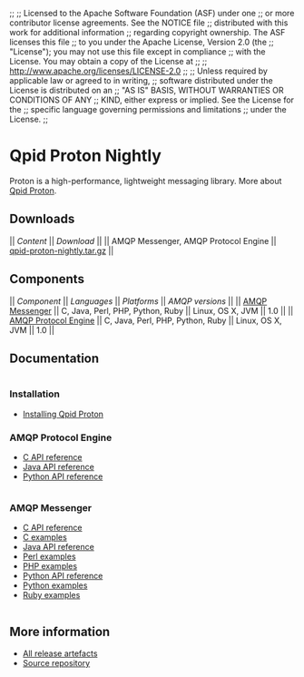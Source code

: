 ;;
;; Licensed to the Apache Software Foundation (ASF) under one
;; or more contributor license agreements.  See the NOTICE file
;; distributed with this work for additional information
;; regarding copyright ownership.  The ASF licenses this file
;; to you under the Apache License, Version 2.0 (the
;; "License"); you may not use this file except in compliance
;; with the License.  You may obtain a copy of the License at
;; 
;;   http://www.apache.org/licenses/LICENSE-2.0
;; 
;; Unless required by applicable law or agreed to in writing,
;; software distributed under the License is distributed on an
;; "AS IS" BASIS, WITHOUT WARRANTIES OR CONDITIONS OF ANY
;; KIND, either express or implied.  See the License for the
;; specific language governing permissions and limitations
;; under the License.
;;

# Qpid Proton Nightly

Proton is a high-performance, lightweight messaging library. More
about [Qpid
Proton](file:///home/jross/transom/output/proton/index.html).

## Downloads

  || *Content* || *Download* ||
  || AMQP Messenger, AMQP Protocol Engine || [qpid-proton-nightly.tar.gz]() ||

## Components

  || *Component* || *Languages* || *Platforms* || *AMQP versions* ||
  || [AMQP Messenger](@site-url@/components/messenger/index.html) || C, Java, Perl, PHP, Python, Ruby || Linux, OS X, JVM || 1.0 ||
  || [AMQP Protocol Engine](@site-url@/components/protocol-engine/index.html) || C, Java, Perl, PHP, Python, Ruby || Linux, OS X, JVM || 1.0 ||

## Documentation

<div class="two-column" markdown="1">
<div class="column" markdown="1">

### Installation

 - [Installing Qpid Proton](http://svn.apache.org/repos/asf/qpid/proton/trunk/README)

### AMQP Protocol Engine

 - [C API reference]()
 - [Java API reference]()
 - [Python API reference]()

</div>
<div class="column" markdown="1">

### AMQP Messenger

 - [C API reference]()
 - [C examples]()
 - [Java API reference]()
 - [Perl examples]()
 - [PHP examples]()
 - [Python API reference]()
 - [Python examples]()
 - [Ruby examples]()

</div>
</div>

## More information

 - [All release artefacts]()
 - [Source repository](http://svn.apache.org/repos/asf/qpid/proton/trunk)
